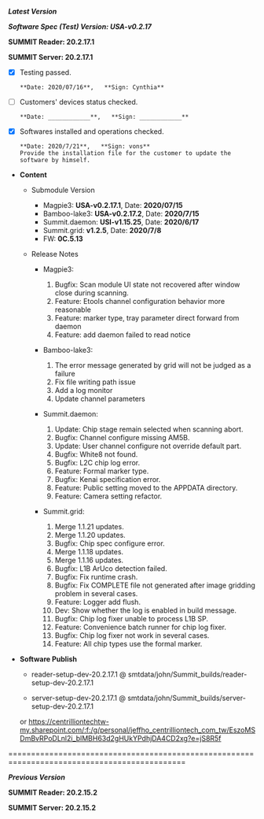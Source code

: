     



***Latest Version***

***Software Spec (Test) Version: USA-v0.2.17***

**SUMMIT Reader: 20.2.17.1**

**SUMMIT Server: 20.2.17.1**

* [x] Testing passed.

      **Date: 2020/07/16**,   **Sign: Cynthia**

* [ ] Customers' devices status checked.

      **Date: ____________**,   **Sign: ____________**

* [x] Softwares installed and operations checked.

      **Date: 2020/7/21**,   **Sign: vons**
      Provide the installation file for the customer to update the software by himself.

*  **Content**  
    *  Submodule Version  
        *  Magpie3: **USA-v0.2.17.1**,          Date: **2020/07/15**  
        *  Bamboo-lake3: **USA-v0.2.17.2**,          Date: **2020/7/15**  
        *  Summit.daemon: **USI-v1.15.25**,          Date: **2020/6/17**  
        *  Summit.grid: **v1.2.5**,          Date: **2020/7/8**  
        *  FW: **0C.5.13**

    *  Release Notes  
        *  Magpie3:  
            1. Bugfix: Scan module UI state not recovered after window close during scanning.  
            2. Feature: Etools channel configuration behavior more reasonable  
            3. Feature: marker type, tray parameter direct forward from daemon  
            4. Feature: add daemon failed to read notice
  
        *  Bamboo-lake3:  
            1. The error message generated by grid will not be judged as a failure  
            2. Fix file writing path issue  
            3. Add a log monitor  
            4. Update channel parameters
  
        *  Summit.daemon:  
            1. Update: Chip stage remain selected when scanning abort.  
            2. Bugfix: Channel configure missing AM5B.  
            3. Update: User channel configure not override default part.  
            4. Bugfix: White8 not found.  
            5. Bugfix: L2C chip log error.  
            6. Feature: Formal marker type.  
            7. Bugfix: Kenai specification error.  
            8. Feature: Public setting moved to the APPDATA directory.  
            9. Feature: Camera setting refactor.
  
        *  Summit.grid:  
            1. Merge 1.1.21 updates.  
            2. Merge 1.1.20 updates.  
            3. Bugfix: Chip spec configure error.  
            4. Merge 1.1.18 updates.  
            5. Merge 1.1.16 updates.  
            6. Bugfix: L1B ArUco detection failed.  
            7. Bugfix: Fix runtime crash.  
            8. Bugfix: Fix COMPLETE file not generated after image gridding problem in several cases.  
            9. Feature: Logger add flush.  
            10. Dev: Show whether the log is enabled in build message.  
            11. Bugfix: Chip log fixer unable to process L1B SP.  
            12. Feature: Convenience batch runner for chip log fixer.  
            13. Bugfix: Chip log fixer not work in several cases.  
            14. Feature: All chip types use the formal marker.
  
* **Software Publish** 

    * reader-setup-dev-20.2.17.1 @ smtdata/john/Summit_builds/reader-setup-dev-20.2.17.1

    * server-setup-dev-20.2.17.1 @ smtdata/john/Summit_builds/server-setup-dev-20.2.17.1

    or https://centrilliontechtw-my.sharepoint.com/:f:/g/personal/jeffho_centrilliontech_com_tw/EszoMSDmBvRPoDLnl2i_blMBH63d2gHUkYPdhjDA4CD2xg?e=jS8R5f

=============================================================================================

***Previous Version***

**SUMMIT Reader: 20.2.15.2**

**SUMMIT Server: 20.2.15.2**